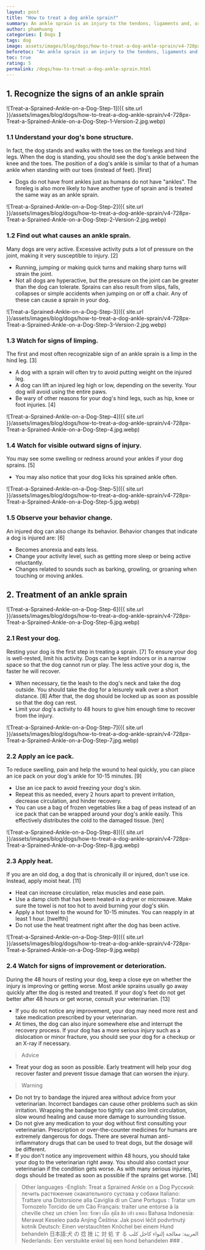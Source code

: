 ```yaml
---
layout: post
title: "How to treat a dog ankle sprain?"
summary: An ankle sprain is an injury to the tendons, ligaments and, or muscles around the ankle joint. Dogs running around too much or having a minor accident may sprain an ankle. Quickly detecting a dog's ankle sprain is crucial for effective treatment and preventing the injury from getting worse.
author: phamhuong
categories: [ Dogs ]
tags: dog
image: assets/images/blog/dogs/how-to-treat-a-dog-ankle-sprain/v4-728px-Treat-a-Sprained-Ankle-on-a-Dog-Step-9.jpg.webp
beforetoc: "An ankle sprain is an injury to the tendons, ligaments and, or muscles around the ankle joint. Dogs running around too much or having a minor accident may sprain an ankle. Quickly detecting a dog's ankle sprain is crucial for effective treatment and preventing the injury from getting worse."
toc: true
rating: 5
permalink: /dogs/how-to-treat-a-dog-ankle-sprain.html
---
```



## 1. Recognize the signs of an ankle sprain

![Treat-a-Sprained-Ankle-on-a-Dog-Step-1]({{ site.url }}/assets/images/blog/dogs/how-to-treat-a-dog-ankle-sprain/v4-728px-Treat-a-Sprained-Ankle-on-a-Dog-Step-1-Version-2.jpg.webp)

### 1.1 Understand your dog's bone structure. 

In fact, the dog stands and walks with the toes on the forelegs and hind legs. When the dog is standing, you should see the dog's ankle between the knee and the toes. The position of a dog's ankle is similar to that of a human ankle when standing with our toes (instead of feet). [first]
- Dogs do not have front ankles just as humans do not have "ankles". The foreleg is also more likely to have another type of sprain and is treated the same way as an ankle sprain.

![Treat-a-Sprained-Ankle-on-a-Dog-Step-2]({{ site.url }}/assets/images/blog/dogs/how-to-treat-a-dog-ankle-sprain/v4-728px-Treat-a-Sprained-Ankle-on-a-Dog-Step-2-Version-2.jpg.webp)

### 1.2 Find out what causes an ankle sprain. 

Many dogs are very active. Excessive activity puts a lot of pressure on the joint, making it very susceptible to injury. [2]
- Running, jumping or making quick turns and making sharp turns will strain the joint.
- Not all dogs are hyperactive, but the pressure on the joint can be greater than the dog can tolerate. Sprains can also result from slips, falls, collapses or simple accidents when jumping on or off a chair. Any of these can cause a sprain in your dog.

![Treat-a-Sprained-Ankle-on-a-Dog-Step-3]({{ site.url }}/assets/images/blog/dogs/how-to-treat-a-dog-ankle-sprain/v4-728px-Treat-a-Sprained-Ankle-on-a-Dog-Step-3-Version-2.jpg.webp)

### 1.3 Watch for signs of limping. 

The first and most often recognizable sign of an ankle sprain is a limp in the hind leg. [3]
- A dog with a sprain will often try to avoid putting weight on the injured leg.
- A dog can lift an injured leg high or low, depending on the severity. Your dog will avoid using the entire paws.
- Be wary of other reasons for your dog's hind legs, such as hip, knee or foot injuries. [4]

![Treat-a-Sprained-Ankle-on-a-Dog-Step-4]({{ site.url }}/assets/images/blog/dogs/how-to-treat-a-dog-ankle-sprain/v4-728px-Treat-a-Sprained-Ankle-on-a-Dog-Step-4.jpg.webp)

### 1.4 Watch for visible outward signs of injury. 

You may see some swelling or redness around your ankles if your dog sprains. [5]
- You may also notice that your dog licks his sprained ankle often.

![Treat-a-Sprained-Ankle-on-a-Dog-Step-5]({{ site.url }}/assets/images/blog/dogs/how-to-treat-a-dog-ankle-sprain/v4-728px-Treat-a-Sprained-Ankle-on-a-Dog-Step-5.jpg.webp)

### 1.5 Observe your behavior change. 

An injured dog can also change its behavior. Behavior changes that indicate a dog is injured are: [6]
- Becomes anorexia and eats less.
- Change your activity level, such as getting more sleep or being active reluctantly.
- Changes related to sounds such as barking, growling, or groaning when touching or moving ankles.

## 2. Treatment of an ankle sprain

![Treat-a-Sprained-Ankle-on-a-Dog-Step-6]({{ site.url }}/assets/images/blog/dogs/how-to-treat-a-dog-ankle-sprain/v4-728px-Treat-a-Sprained-Ankle-on-a-Dog-Step-6.jpg.webp)

### 2.1 Rest your dog. 

Resting your dog is the first step in treating a sprain. [7] To ensure your dog is well-rested, limit his activity. Dogs can be kept indoors or in a narrow space so that the dog cannot run or play. The less active your dog is, the faster he will recover.
- When necessary, tie the leash to the dog's neck and take the dog outside. You should take the dog for a leisurely walk over a short distance. [8] After that, the dog should be locked up as soon as possible so that the dog can rest.
- Limit your dog's activity to 48 hours to give him enough time to recover from the injury.

![Treat-a-Sprained-Ankle-on-a-Dog-Step-7]({{ site.url }}/assets/images/blog/dogs/how-to-treat-a-dog-ankle-sprain/v4-728px-Treat-a-Sprained-Ankle-on-a-Dog-Step-7.jpg.webp)

### 2.2 Apply an ice pack. 

To reduce swelling, pain and help the wound to heal quickly, you can place an ice pack on your dog's ankle for 10-15 minutes. [9]
- Use an ice pack to avoid freezing your dog's skin.
- Repeat this as needed, every 2 hours apart to prevent irritation, decrease circulation, and hinder recovery.
- You can use a bag of frozen vegetables like a bag of peas instead of an ice pack that can be wrapped around your dog's ankle easily. This effectively distributes the cold to the damaged tissue. [ten]

![Treat-a-Sprained-Ankle-on-a-Dog-Step-8]({{ site.url }}/assets/images/blog/dogs/how-to-treat-a-dog-ankle-sprain/v4-728px-Treat-a-Sprained-Ankle-on-a-Dog-Step-8.jpg.webp)

### 2.3 Apply heat. 

If you are an old dog, a dog that is chronically ill or injured, don't use ice. Instead, apply moist heat. [11]
- Heat can increase circulation, relax muscles and ease pain.
- Use a damp cloth that has been heated in a dryer or microwave. Make sure the towel is not too hot to avoid burning your dog's skin.
- Apply a hot towel to the wound for 10-15 minutes. You can reapply in at least 1 hour. [twelfth]
- Do not use the heat treatment right after the dog has been active.

![Treat-a-Sprained-Ankle-on-a-Dog-Step-9]({{ site.url }}/assets/images/blog/dogs/how-to-treat-a-dog-ankle-sprain/v4-728px-Treat-a-Sprained-Ankle-on-a-Dog-Step-9.jpg.webp)

### 2.4 Watch for signs of improvement or deterioration. 

During the 48 hours of resting your dog, keep a close eye on whether the injury is improving or getting worse. Most ankle sprains usually go away quickly after the dog is rested and treated. If your dog's feet do not get better after 48 hours or get worse, consult your veterinarian. [13]
- If you do not notice any improvement, your dog may need more rest and take medication prescribed by your veterinarian.
- At times, the dog can also injure somewhere else and interrupt the recovery process. If your dog has a more serious injury such as a dislocation or minor fracture, you should see your dog for a checkup or an X-ray if necessary.

> Advice 
- Treat your dog as soon as possible. Early treatment will help your dog recover faster and prevent tissue damage that can worsen the injury.

> Warning
- Do not try to bandage the injured area without advice from your veterinarian. Incorrect bandages can cause other problems such as skin irritation. Wrapping the bandage too tightly can also limit circulation, slow wound healing and cause more damage to surrounding tissue.
- Do not give any medication to your dog without first consulting your veterinarian. Prescription or over-the-counter medicines for humans are extremely dangerous for dogs. There are several human anti-inflammatory drugs that can be used to treat dogs, but the dosage will be different.
- If you don't notice any improvement within 48 hours, you should take your dog to the veterinarian right away. You should also contact your veterinarian if the condition gets worse. As with many serious injuries, dogs should be treated as soon as possible if the sprains get worse. [14]

> Other languages
-English: Treat a Sprained Ankle on a Dog Русский: лечить растяжение скакательного сустава у собаки Italiano: Trattare una Distorsione alla Caviglia di un Cane Portugus : Tratar um Tornozelo Torcido de um Cão Français: traiter une entorse à la cheville chez un chien ไทย: รักษา เมื่อ สุนัข ข้อ เท้า แพลง Bahasa Indonesia: Merawat Keseleo pada Anjing Čeština: Jak psovi léčit podvrtnutý kotník Deutsch: Einen verstauchten Knöchel bei einem Hund behandeln 日本語:犬 の 捻 挫 に 対 処 す る العربية: معالجة إلتواء كاحل كلب Nederlands: Een verstuikte enkel bij een hond behandelen ### .